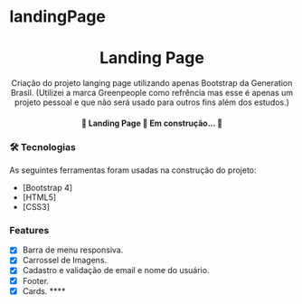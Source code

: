 # landingPage

<h1 align="center">Landing Page</h1>
<p align="center">Criação do projeto langing page utilizando apenas Bootstrap da Generation Brasil. (Utilizei a marca Greenpeople como refrência mas esse é apenas um projeto pessoal e que não será usado para outros fins além dos estudos.)</p>

<h4 align="center"> 
	🚧  Landing Page 🚀 Em construção...  🚧
</h4>

### 🛠 Tecnologias

As seguintes ferramentas foram usadas na construção do projeto:

- [Bootstrap 4]
- [HTML5]
- [CSS3]

### Features

- [x] Barra de menu responsiva.
- [x] Carrossel de Imagens.
- [x] Cadastro e validação de email e nome do usuário.
- [x] Footer. 
- [x] Cards. ****
